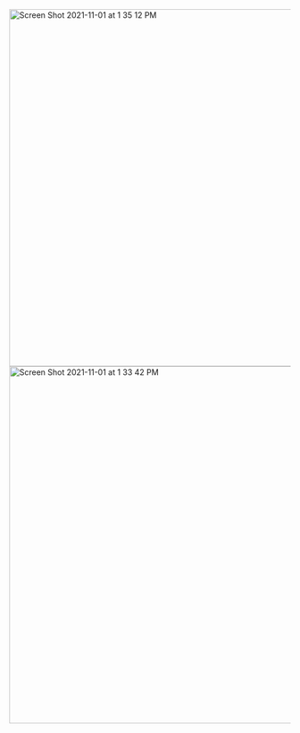 <img width="640" alt="Screen Shot 2021-11-01 at 1 35 12 PM" src="https://user-images.githubusercontent.com/13100111/139741515-7caa955c-5fd9-4d47-bbb0-41c94b06a4f0.png">
<img width="640" alt="Screen Shot 2021-11-01 at 1 33 42 PM" src="https://user-images.githubusercontent.com/13100111/139741525-4089b0e8-bcba-47c5-80dc-c2325979f3e2.png">
